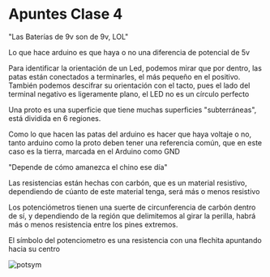 # Apuntes Clase 4

"Las Baterías de 9v son de 9v, LOL"

Lo que hace arduino es que haya o no una diferencia de potencial de 5v



Para identificar la orientación de un Led, podemos mirar que por dentro, las patas están conectados a terminarles, el más pequeño en el positivo.
También podemos descifrar su orientación con el tacto, pues el lado del terminal negativo es ligeramente plano, el LED no es un círculo perfecto

Una proto es una superficie que tiene muchas superficies "subterráneas", está dividida en 6 regiones.

Como lo que hacen las patas del arduino es hacer que haya voltaje o no, tanto arduino como la proto deben tener una referencia común, que en este caso es la tierra, marcada en el Arduino como GND

"Depende de cómo amanezca el chino ese día"

Las resistencias están hechas con carbón, que es un material resistivo, dependiendo de cúanto de este material tenga, será más o menos resistivo

Los potenciómetros tienen una suerte de circunferencia de carbón dentro de sí, y dependiendo de la región que delimitemos al girar la perilla, habrá más o menos resistencia entre los pines extremos.

El símbolo del potenciometro es una resistencia con una flechita apuntando hacia su centro

![potsym](fotos/pot.png)
